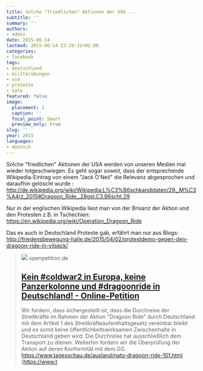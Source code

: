 ```yaml
---
title: Solche "friedlichen" Aktionen der USA ...
subtitle: ''
summary: ''
authors:
- admin
date: 2015-06-14
lastmod: 2015-06-14 23:29:31+02:00
categories:
- facebook
tags:
- deutschland
- militärübungen
- usa
- proteste
- nato
featured: false
image:
  placement: 1
  caption: ''
  focal_point: Smart
  preview_only: true
slug: ''
year: 2015
languages:
- deutsch
---
```


Solche "friedlichen" Aktionen der USA werden von unseren Medien mal wieder totgeschwiegen. Es geht sogar soweit, dass der entsprechende Wikipedia-Eintrag von einem "Jack O'Neil" die Relevanz abgesprochen und daraufhin gelöscht wurde : http://de.wikipedia.org/wiki/Wikipedia:L%C3%B6schkandidaten/29._M%C3%A4rz_2015#Dragoon_Ride_.28gel.C3.B6scht.29

Nur in der englischen Wikipedia liest man von der Brisanz der Aktion und den Protesten z.B. in Tschechien: https://en.wikipedia.org/wiki/Operation_Dragoon_Ride

Das es auch in Deutschland Proteste gab, erfährt man nur aus Blogs: http://friedensbewegung-halle.de/2015/04/02/protestdemo-gegen-den-dragoon-ride-in-vilseck/
> [![](https://www.openpetition.de/images/petition/kein-coldwar2-in-europa-kein-dragoonride-in-deutschland_1427077113.jpg)](https://www.openpetition.de/petition/online/kein-coldwar2-in-europa-kein-dragoonride-in-deutschland)
> openpetition.de
> ## [Kein #coldwar2 in Europa, keine Panzerkolonne und #dragoonride in Deutschland! - Online-Petition](https://www.openpetition.de/petition/online/kein-coldwar2-in-europa-kein-dragoonride-in-deutschland)
>
>Wir fordern, dass sichergestellt ist, dass die Durchreise der Streitkräfte im Rahmen der Aktion &quot;Dragoon Ride&quot; durch Deutschland mit dem Artikel 1 des Streitkräfteaufenthaltsgesetz vereinbar bleibt und es somit keine öffentlichkeitswirksamen Zwischenhalte in Deutschland geben wird. Die Durchreise hat ausschließlich dem Transport zu dienen. Weiterhin fordern wir die Überprüfung der Aktion auf deren Konformität mit dem GG. https://www.tagesschau.de/ausland/nato-dragoon-ride-101.html (https://www.t